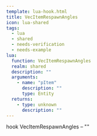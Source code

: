 ```yaml
---
template: lua-hook.html
title: VecItemRespawnAngles
icon: lua-shared
tags:
  - lua
  - shared
  - needs-verification
  - needs-example
lua:
  function: VecItemRespawnAngles
  realm: shared
  description: ""
  arguments:
    - name: "pItem"
      description: ""
      type: Entity
  returns:
    - type: unknown
      description: ""
---
```


<div class="lua__search__keywords">
hook VecItemRespawnAngles &#x2013; ""
</div>
